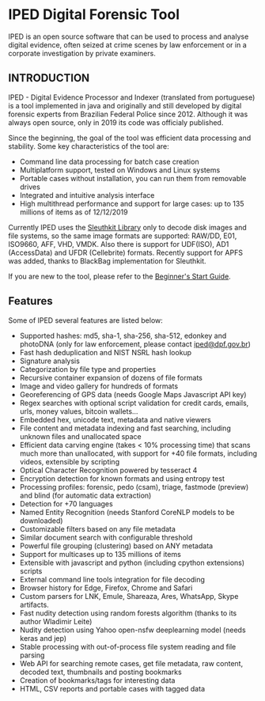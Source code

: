 # IPED Digital Forensic Tool

IPED is an open source software that can be used to process and analyse digital evidence, often seized at crime scenes by law enforcement or in a corporate investigation by private examiners.

## INTRODUCTION

IPED - Digital Evidence Processor and Indexer (translated from portuguese) is a tool implemented in java and originally and still developed by digital forensic experts from Brazilian Federal Police since 2012. Although it was always open source, only in 2019 its code was officialy published.

Since the beginning, the goal of the tool was efficient data processing and stability. Some key characteristics of the tool are:

- Command line data processing for batch case creation
- Multiplatform support, tested on Windows and Linux systems
- Portable cases without installation, you can run them from removable drives
- Integrated and intuitive analysis interface
- High multithread performance and support for large cases: up to 135 millions of items as of 12/12/2019

Currently IPED uses the [Sleuthkit Library](https://github.com/sleuthkit/sleuthkit) only to decode disk images and file systems, so the same image formats are supported: RAW/DD, E01, ISO9660, AFF, VHD, VMDK. Also there is support for UDF(ISO), AD1 (AccessData) and UFDR (Cellebrite) formats. Recently support for APFS was added, thanks to BlackBag implementation for Sleuthkit.

If you are new to the tool, please refer to the [Beginner's Start Guide](https://github.com/lfcnassif/IPED/wiki/Beginner's-Start-Guide).

## Features

Some of IPED several features are listed below:

- Supported hashes: md5, sha-1, sha-256, sha-512, edonkey and photoDNA (only for law enforcement, please contact iped@dpf.gov.br)
- Fast hash deduplication and NIST NSRL hash lookup
- Signature analysis
- Categorization by file type and properties
- Recursive container expansion of dozens of file formats
- Image and video gallery for hundreds of formats
- Georeferencing of GPS data (needs Google Maps Javascript API key)
- Regex searches with optional script validation for credit cards, emails, urls, money values, bitcoin wallets...
- Embedded hex, unicode text, metadata and native viewers
- File content and metadata indexing and fast searching, including unknown files and unallocated space
- Efficient data carving engine (takes < 10% processing time) that scans much more than unallocated, with support for +40 file formats, including videos, extensible by scripting
- Optical Character Recognition powered by tesseract 4
- Encryption detection for known formats and using entropy test
- Processing profiles: forensic, pedo (csam), triage, fastmode (preview) and blind (for automatic data extraction)
- Detection for +70 languages
- Named Entity Recognition (needs Stanford CoreNLP models to be downloaded)
- Customizable filters based on any file metadata
- Similar document search with configurable threshold
- Powerful file grouping (clustering) based on ANY metadata
- Support for multicases up to 135 millions of items
- Extensible with javascript and python (including cpython extensions) scripts
- External command line tools integration for file decoding
- Browser history for Edge, Firefox, Chrome and Safari
- Custom parsers for LNK, Emule, Shareaza, Ares, WhatsApp, Skype artifacts.
- Fast nudity detection using random forests algorithm (thanks to its author Wladimir Leite)
- Nudity detection using Yahoo open-nsfw deeplearning model (needs keras and jep)
- Stable processing with out-of-process file system reading and file parsing
- Web API for searching remote cases, get file metadata, raw content, decoded text, thumbnails and posting bookmarks
- Creation of bookmarks/tags for interesting data
- HTML, CSV reports and portable cases with tagged data
